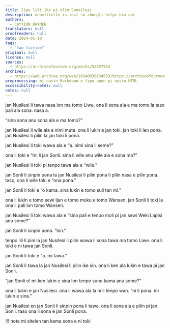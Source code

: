 ```yaml
---
title: lipu lili ike pi olin Sonsilesi
description: neuvillette is lost so zhongli helps him out
authors:
  - CAYTION_RAYMEN
translators: null
proofreaders: null
date: 2024-01-10
tags:
  - "fan fiction"
original: null
license: null
sources:
  - https://archiveofourown.org/works/52937524
archives:
  - https://web.archive.org/web/20240930134533/https://archiveofourown.org/works/52937524
preprocessing: mi nasin Markdown e lipu open pi nasin HTML
accessibility-notes: null
notes: null
---
```


jan Nusilesi li tawa nasa lon ma tomo Liwe. ona li sona ala e ma tomo la taso pali ala sona. nasa a.

“sina sona anu sona ala e ma tomo?”

jan Nusilesi li wile ala e nimi mute. ona li lukin e jan toki. jan toki li len pona. jan Nusilesi li pilin la jan toki li pona.

jan Nusilesi li toki wawa ala e “a. nimi sina li seme?”

ona li toki e “mi li jan Sonli. sina li wile anu wile ala e sona ma?”

jan Nusilesi li toki pi tenpo tawa ala e “wile.”

jan Sonli li sinpin pona la jan Nusilesi li pilin pona li pilin nasa e pilin pona. taso, ona li wile toki e “ona pona.”

jan Sonli li toki e “o kama. sina lukin e tomo suli tan mi.”

ona li lukin e tomo sewi Ijan e tomo moku e tomo Wansen. jan Sonli li toki la ona li pali lon tomo Wansen.

jan Nusilesi li toki wawa ala e “sina pali e tenpo moli pi jan sewi Weki Lapisi anu seme?”

jan Sonli li sinpin pona. “lon.”

tenpo lili li pini la jan Nusilesi li pilin wawa li sona tawa ma tomo Liwe. ona li toki e ni tawa jan Sonli.

jan Sonli li toki e “a. mi tawa.”

jan Sonli li tawa la jan Nusilesi li pilin ike sin. ona li ken ala lukin e tawa pi jan Sonli.

“jan Sonli o! mi ken lukin e sina lon tenpo suno kama anu seme?”

ona li lukin e jan Nusilesi. ona li wawa ala la ni li tenpo wan. “ni li pona. mi lukin e sina.”

jan Nusilesi en jan Sonli li sinpin pona li tawa. ona li sona ala e pilin pi jan Sonli. taso ona li sona e jan Sonli pona.

!!! note
mi sitelen tan kama sona e ni toki
